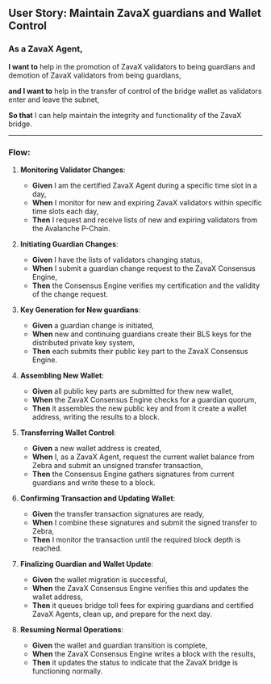 ## **User Story: Maintain ZavaX guardians and Wallet Control**

### **As** a ZavaX Agent,

**I want to** help in the promotion of ZavaX validators to being guardians and demotion of ZavaX validators from being guardians,

**and I want to** help in the transfer of control of the bridge wallet as validators enter and leave the subnet,

**So that** I can help maintain the integrity and functionality of the ZavaX bridge.

---

### **Flow**:

1. **Monitoring Validator Changes**:
    - **Given** I am the certified ZavaX Agent during a specific time slot in a day,
    - **When** I monitor for new and expiring ZavaX validators within specific time slots each day,
    - **Then** I request and receive lists of new and expiring validators from the Avalanche P-Chain.

2. **Initiating Guardian Changes**:
    - **Given** I have the lists of validators changing status,
    - **When** I submit a guardian change request to the ZavaX Consensus Engine,
    - **Then** the Consensus Engine verifies my certification and the validity of the change request.

3. **Key Generation for New guardians**:
    - **Given** a guardian change is initiated,
    - **When** new and continuing guardians create their BLS keys for the distributed private key system,
    - **Then** each submits their public key part to the ZavaX Consensus Engine.

4. **Assembling New Wallet**:
    - **Given** all public key parts are submitted for thew new wallet,
    - **When** the ZavaX Consensus Engine checks for a guardian quorum,
    - **Then** it assembles the new public key and from it create a wallet address, writing the results to a block.

5. **Transferring Wallet Control**:
    - **Given** a new wallet address is created,
    - **When** I, as a ZavaX Agent, request the current wallet balance from Zebra and submit an unsigned transfer transaction,
    - **Then** the Consensus Engine gathers signatures from current guardians and write these to a block.

6. **Confirming Transaction and Updating Wallet**:
    - **Given** the transfer transaction signatures are ready,
    - **When** I combine these signatures and submit the signed transfer to Zebra,
    - **Then** I monitor the transaction until the required block depth is reached.

7. **Finalizing Guardian and Wallet Update**:
    - **Given** the wallet migration is successful,
    - **When** the ZavaX Consensus Engine verifies this and updates the wallet address,
    - **Then** it queues bridge toll fees for expiring guardians and certified ZavaX Agents, clean up, and prepare for the next day.

8. **Resuming Normal Operations**:
    - **Given** the wallet and guardian transition is complete,
    - **When** the ZavaX Consensus Engine writes a block with the results,
    - **Then** it updates the status to indicate that the ZavaX bridge is functioning normally.
